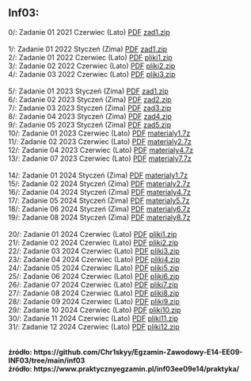 <h2>Inf03:</h2>
0/:  Zadanie 01 2021 Czerwiec (Lato) <a href="./0/egzamin.pdf" target="_blank">PDF</a> <a href="./0/zad1.zip" download="">zad1.zip</a> <br>
<br>
1/:  Zadanie 01 2022 Styczeń (Zima) <a href="./1/egzamin.pdf"target="_blank">PDF</a> <a href="./1/zad1.zip" download="">zad1.zip</a><br>
2/:  Zadanie 01 2022 Czerwiec (Lato) <a href="./2/egzamin.pdf"target="_blank">PDF</a> <a href="./2/pliki1.zip" download="">pliki1.zip</a><br>
3/:  Zadanie 02 2022 Czerwiec (Lato) <a href="./3/egzamin.pdf"target="_blank">PDF</a> <a href="./3/pliki2.zip" download="">pliki2.zip</a><br>
4/:  Zadanie 03 2022 Czerwiec (Lato) <a href="./4/egzamin.pdf"target="_blank">PDF</a> <a href="./4/pliki3.zip" download="">pliki3.zip</a><br>
<br>
5/:  Zadanie 01 2023 Styczeń (Zima) <a href="./5/egzamin.pdf"target="_blank">PDF</a> <a href="./5/zad1.zip" download="">zad1.zip</a><br>
6/:  Zadanie 02 2023 Styczeń (Zima) <a href="./6/egzamin.pdf"target="_blank">PDF</a> <a href="./6/zad2.zip" download="">zad2.zip</a><br>
7/:  Zadanie 03 2023 Styczeń (Zima) <a href="./7/egzamin.pdf"target="_blank">PDF</a> <a href="./7/zad3.zip" download="">zad3.zip</a><br>
8/:  Zadanie 04 2023 Styczeń (Zima) <a href="./8/egzamin.pdf"target="_blank">PDF</a> <a href="./8/zad4.zip" download="">zad4.zip</a><br>
9/:  Zadanie 05 2023 Styczeń (Zima) <a href="./9/egzamin.pdf"target="_blank">PDF</a> <a href="./9/zad5.zip" download="">zad5.zip</a><br>
10/: Zadanie 01 2023 Czerwiec (Lato) <a href="./10/egzamin.pdf"target="_blank">PDF</a> <a href="./10/materialy1.7z" download="">materialy1.7z</a><br>
11/: Zadanie 02 2023 Czerwiec (Lato) <a href="./11/egzamin.pdf"target="_blank">PDF</a> <a href="./11/materialy2.7z" download="">materialy2.7z</a><br>
12/: Zadanie 04 2023 Czerwiec (Lato) <a href="./12/egzamin.pdf"target="_blank">PDF</a> <a href="./12/materialy4.7z" download="">materialy4.7z</a><br>
13/: Zadanie 07 2023 Czerwiec (Lato) <a href="./13/egzamin.pdf"target="_blank">PDF</a> <a href="./13/materialy7.7z" download="">materialy7.7z</a><br>
<br>
14/: Zadanie 01 2024 Styczeń (Zima) <a href="./14/egzamin.pdf"target="_blank">PDF</a> <a href="./14/materialy1.7z" download="">materialy1.7z</a><br>
15/: Zadanie 02 2024 Styczeń (Zima) <a href="./15/egzamin.pdf"target="_blank">PDF</a> <a href="./15/materialy2.7z" download="">materialy2.7z</a><br>
16/: Zadanie 04 2024 Styczeń (Zima) <a href="./16/egzamin.pdf"target="_blank">PDF</a> <a href="./16/materialy4.7z" download="">materialy4.7z</a><br>
17/: Zadanie 05 2024 Styczeń (Zima) <a href="./17/egzamin.pdf"target="_blank">PDF</a> <a href="./17/materialy5.7z" download="">materialy5.7z</a><br>
18/: Zadanie 06 2024 Styczeń (Zima) <a href="./18/egzamin.pdf"target="_blank">PDF</a> <a href="./18/materialy6.7z" download="">materialy6.7z</a><br>
19/: Zadanie 08 2024 Styczeń (Zima) <a href="./19/egzamin.pdf"target="_blank">PDF</a> <a href="./19/materialy8.7z" download="">materialy8.7z</a><br>
<br>
20/: Zadanie 01 2024 Czerwiec (Lato) <a href="./20/egzamin.pdf" target="_blank">PDF</a> <a href="./20/pliki1.zip" download="">pliki1.zip</a><br>
21/: Zadanie 02 2024 Czerwiec (Lato) <a href="./21/egzamin.pdf" target="_blank">PDF</a> <a href="./21/pliki2.zip" download="">pliki2.zip</a><br>
22/: Zadanie 03 2024 Czerwiec (Lato) <a href="./22/egzamin.pdf" target="_blank">PDF</a> <a href="./22/pliki3.zip" download="">pliki3.zip</a><br>
23/: Zadanie 04 2024 Czerwiec (Lato) <a href="./23/egzamin.pdf" target="_blank">PDF</a> <a href="./23/pliki4.zip" download="">pliki4.zip</a><br>
24/: Zadanie 05 2024 Czerwiec (Lato) <a href="./24/egzamin.pdf" target="_blank">PDF</a> <a href="./24/pliki5.zip" download="">pliki5.zip</a><br>
25/: Zadanie 06 2024 Czerwiec (Lato) <a href="./25/egzamin.pdf" target="_blank">PDF</a> <a href="./25/pliki6.zip" download="">pliki6.zip</a><br>
26/: Zadanie 07 2024 Czerwiec (Lato) <a href="./26/egzamin.pdf" target="_blank">PDF</a> <a href="./26/pliki7.zip" download="">pliki7.zip</a><br>
27/: Zadanie 08 2024 Czerwiec (Lato) <a href="./27/egzamin.pdf" target="_blank">PDF</a> <a href="./27/pliki8.zip" download="">pliki8.zip</a><br>
28/: Zadanie 09 2024 Czerwiec (Lato) <a href="./28/egzamin.pdf" target="_blank">PDF</a> <a href="./28/pliki9.zip" download="">pliki9.zip</a><br>
29/: Zadanie 10 2024 Czerwiec (Lato) <a href="./29/egzamin.pdf" target="_blank">PDF</a> <a href="./29/pliki10.zip" download="">pliki10.zip</a><br>
30/: Zadanie 11 2024 Czerwiec (Lato) <a href="./30/egzamin.pdf" target="_blank">PDF</a> <a href="./30/pliki11.zip" download="">pliki11.zip</a><br>
31/: Zadanie 12 2024 Czerwiec (Lato) <a href="./31/egzamin.pdf" target="_blank">PDF</a> <a href="./31/pliki12.zip" download="">pliki12.zip</a><br>
<br><br>
<b>źródło: https://github.com/Chr1skyy/Egzamin-Zawodowy-E14-EE09-INF03/tree/main/inf03</b>
<br><b>źródło: https://www.praktycznyegzamin.pl/inf03ee09e14/praktyka/</b>
